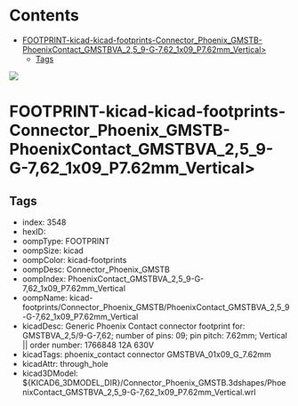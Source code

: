 



Contents
========

* [FOOTPRINT-kicad-kicad-footprints-Connector_Phoenix_GMSTB-PhoenixContact_GMSTBVA_2,5_9-G-7,62_1x09_P7.62mm_Vertical>](#footprint-kicad-kicad-footprints-connector_phoenix_gmstb-phoenixcontact_gmstbva_25_9-g-762_1x09_p762mm_vertical)
	* [Tags](#tags)
  
![][im]
# FOOTPRINT-kicad-kicad-footprints-Connector_Phoenix_GMSTB-PhoenixContact_GMSTBVA_2,5_9-G-7,62_1x09_P7.62mm_Vertical>

## Tags

- index: 3548
- hexID: 
- oompType: FOOTPRINT
- oompSize: kicad
- oompColor: kicad-footprints
- oompDesc: Connector_Phoenix_GMSTB
- oompIndex: PhoenixContact_GMSTBVA_2,5_9-G-7,62_1x09_P7.62mm_Vertical
- oompName: kicad-footprints/Connector_Phoenix_GMSTB/PhoenixContact_GMSTBVA_2,5_9-G-7,62_1x09_P7.62mm_Vertical
- kicadDesc: Generic Phoenix Contact connector footprint for: GMSTBVA_2,5/9-G-7,62; number of pins: 09; pin pitch: 7.62mm; Vertical || order number: 1766848 12A 630V
- kicadTags: phoenix_contact connector GMSTBVA_01x09_G_7.62mm
- kicadAttr: through_hole
- kicad3DModel: ${KICAD6_3DMODEL_DIR}/Connector_Phoenix_GMSTB.3dshapes/PhoenixContact_GMSTBVA_2,5_9-G-7,62_1x09_P7.62mm_Vertical.wrl



[im]: image.png
